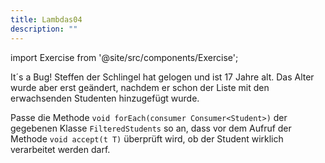 ```yaml
---
title: Lambdas04
description: ""
---
```


import Exercise from '@site/src/components/Exercise';

It´s a Bug! Steffen der Schlingel hat gelogen und ist 17 Jahre alt. Das Alter wurde aber erst geändert, nachdem er schon der Liste mit den erwachsenden Studenten hinzugefügt wurde.

Passe die Methode `void forEach(consumer Consumer<Student>)` der gegebenen Klasse `FilteredStudents` so an, dass vor dem Aufruf der Methode `void accept(t T)` überprüft wird, ob der Student wirklich verarbeitet werden darf.

<Exercise pullRequest="70" branchSuffix="lambdas/04" />
